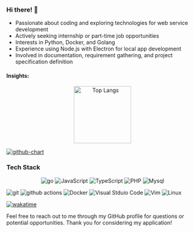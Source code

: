 
### Hi there! 👋

- Passionate about coding and exploring technologies for web service development
- Actively seeking internship or part-time job opportunities
- Interests in Python, Docker, and Golang
- Experience using Node.js with Electron for local app development
- Involved in documentation, requirement gathering, and project specification definition

#### Insights:

<p align="center"> 
  <img alt="Top Langs" height="150px" src="https://github-readme-stats.vercel.app/api/top-langs/?username=maro114510&layout=compact&show_icons=true&theme=onedark&count_private=true" />
</p>

[![github-chart](https://github-chart.vercel.app/api?user=maro114510)](https://github.com/rokumura7/github-chart)

### Tech Stack

<p align="center">
  <img alt="go" src="https://img.shields.io/badge/-Go-76E1FE.svg?logo=go&style=plastic&logoColor=white">
  <img alt="JavaScript" src="https://img.shields.io/badge/-Javascript-F7DF1E.svg?logo=javascript&style=plastic&logoColor=white">
  <img alt="TypeScript" src="https://img.shields.io/badge/-TypeScript-007ACC.svg?logo=typescript&style=plastic&logoColor=white">
  <img alt="PHP" src="https://img.shields.io/badge/-Php-777BB4.svg?logo=php&style=plastic&logoColor=white">
  <img alt="Mysql" src="https://img.shields.io/badge/-Mysql-4479A1.svg?logo=mysql&style=plastic&logoColor=white">
</p>

<p>
  <img alt="git" src="https://img.shields.io/badge/-Git-F05032?style=plastic&logo=git&logoColor=white" />
  <img alt="github actions" src="https://img.shields.io/badge/-Github_Actions-2088FF?style=plastic&logo=github-actions&logoColor=white" />
  <img alt="Docker" src="https://img.shields.io/badge/-Docker-46a2f1?style=plastic&logo=docker&logoColor=white" />
  <img alt="Visual Stduio Code" src="https://img.shields.io/badge/-Visual%20Studio%20Code-007ACC.svg?logo=visual-studio-code&style=plastic&logoColor=white">
  <img alt="Vim" src="https://img.shields.io/badge/-Vim-019733.svg?logo=vim&style=plastic&logoColor=white">
  <img alt="Linux" src="https://img.shields.io/badge/-Linux-6C6694.svg?logo=linux&style=plastic&logoColor=white">
</p>

[![wakatime](https://wakatime.com/badge/user/018d2734-2f22-4f87-9401-29d22bd98c56.svg)](https://wakatime.com/@018d2734-2f22-4f87-9401-29d22bd98c56)

Feel free to reach out to me through my GitHub profile for questions or potential opportunities. Thank you for considering my application!

